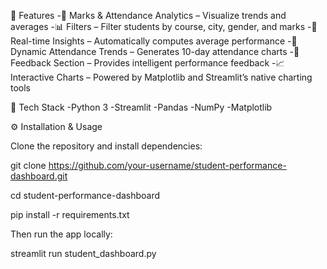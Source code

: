 🧠 Features
-🎯 Marks & Attendance Analytics – Visualize trends and averages
-📊 Filters – Filter students by course, city, gender, and marks
-🧮 Real-time Insights – Automatically computes average performance
-📅 Dynamic Attendance Trends – Generates 10-day attendance charts
-🧠 Feedback Section – Provides intelligent performance feedback
-📈 Interactive Charts – Powered by Matplotlib and Streamlit’s native charting tools

🧰 Tech Stack
-Python 3
-Streamlit
-Pandas
-NumPy
-Matplotlib

⚙️ Installation & Usage

Clone the repository and install dependencies:

 git clone https://github.com/your-username/student-performance-dashboard.git
 
 cd student-performance-dashboard
 
 pip install -r requirements.txt

Then run the app locally:

 streamlit run student_dashboard.py
